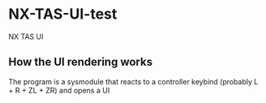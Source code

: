# NX-TAS-UI-test
NX TAS UI

## How the UI rendering works
The program is a sysmodule that reacts to a controller keybind (probably L + R + ZL + ZR) and opens a UI
